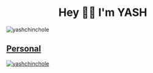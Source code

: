 <h1 align="center">Hey 🤙🏻 I'm YASH</h1>
<p align="left"> <img src="https://komarev.com/ghpvc/?username=yashchinchole&label=Profile%20Views&color=66ff00&style=flat" alt="yashchinchole" /> </p>

<h2 align="left"><a href="https://yashchinchole.vercel.app/" target="blank">Personal</a></h2>

[![yashchinchole](https://streak-stats.demolab.com?user=yashchinchole&theme=github-dark)](https://github.com/yashchinchole)
